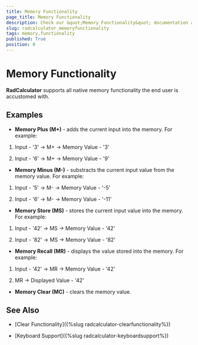 ```yaml
---
title: Memory Functionality
page_title: Memory Functionality
description: Check our &quot;Memory Functionality&quot; documentation article for the RadCalculator {{ site.framework_name }} control.
slug: radcalculator_memoryfunctionality
tags: memory,functionality
published: True
position: 0
---
```


# Memory Functionality

__RadCalculator__ supports all native memory functionality the end user is accustomed with. 
		
## Examples

* __Memory Plus (M+)__ - adds the current input into the memory. For example:
				  
 1. Input - '3' -> M+ -> Memory Value - '3'

 1. Input - '6' -> M+ -> Memory Value - '9'

* __Memory Minus (M-)__ - substracts the current input value from the memory value. For example:	  

 1. Input - '5' -> M- -> Memory Value - '-5'

 1. Input - '6' -> M- -> Memory Value - '-11'

* __Memory Store (MS)__ - stores the current input value into the memory. For example:
				  

 1. Input - '42' -> MS -> Memory Value - '42'

 1. Input - '82' -> MS -> Memory Value - '82'

* __Memory Recall (MR)__ - displays the value stored into the memory. For example:
				  
 1. Input - '42' -> MR -> Memory Value - '42'

 1.  MR -> Displayed Value - '42'

* __Memory Clear (MC)__ - clears the memory value.
			  

## See Also

 * [Clear Functionality]({%slug radcalculator-clearfunctionality%})

 * [Keyboard Support]({%slug radcalculator-keyboardsupport%})
